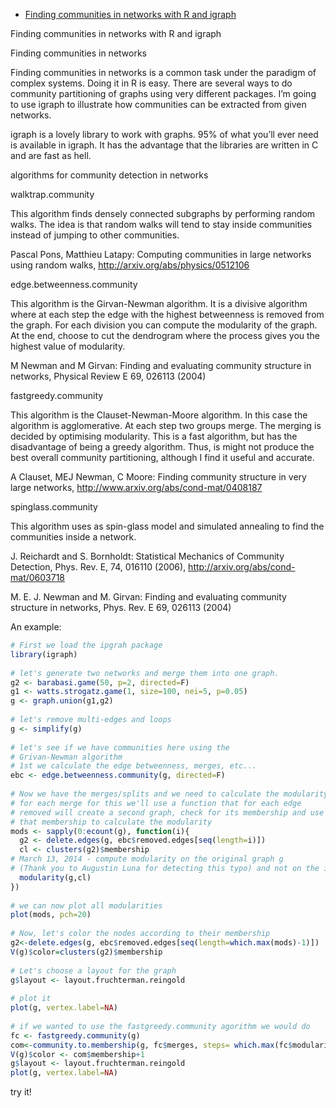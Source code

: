 

* [Finding communities in networks with R and igraph ](https://www.sixhat.net/finding-communities-in-networks-with-r-and-igraph.html)

Finding communities in networks with R and igraph

Finding communities in networks

Finding communities in networks is a common task under the paradigm of complex systems. Doing it in R is easy. There are several ways to do community partitioning of graphs using very different packages. I’m going to use igraph to illustrate how communities can be extracted from given networks.

igraph is a lovely library to work with graphs. 95% of what you’ll ever need is available in igraph. It has the advantage that the libraries are written in C and are fast as hell.

algorithms for community detection in networks

walktrap.community

This algorithm finds densely connected subgraphs by performing random walks. The idea is that random walks will tend to stay inside communities instead of jumping to other communities.

Pascal Pons, Matthieu Latapy: Computing communities in large networks using random walks, http://arxiv.org/abs/physics/0512106

edge.betweenness.community

This algorithm is the Girvan-Newman algorithm. It is a divisive algorithm where at each step the edge with the highest betweenness is removed from the graph. For each division you can compute the modularity of the graph. At the end, choose to cut the dendrogram where the process gives you the highest value of modularity.

M Newman and M Girvan: Finding and evaluating community structure in networks, Physical Review E 69, 026113 (2004)

fastgreedy.community

This algorithm is the Clauset-Newman-Moore algorithm. In this case the algorithm is agglomerative. At each step two groups merge. The merging is decided by optimising modularity. This is a fast algorithm, but has the disadvantage of being a greedy algorithm. Thus, is might not produce the best overall community partitioning, although I find it useful and accurate.

A Clauset, MEJ Newman, C Moore: Finding community structure in very large networks, http://www.arxiv.org/abs/cond-mat/0408187

spinglass.community

This algorithm uses as spin-glass model and simulated annealing to find the communities inside a network.

J. Reichardt and S. Bornholdt: Statistical Mechanics of Community Detection, Phys. Rev. E, 74, 016110 (2006), http://arxiv.org/abs/cond-mat/0603718

M. E. J. Newman and M. Girvan: Finding and evaluating community structure in networks, Phys. Rev. E 69, 026113 (2004)

An example:
```R
# First we load the ipgrah package
library(igraph)
 
# let's generate two networks and merge them into one graph.
g2 <- barabasi.game(50, p=2, directed=F)
g1 <- watts.strogatz.game(1, size=100, nei=5, p=0.05)
g <- graph.union(g1,g2)
 
# let's remove multi-edges and loops
g <- simplify(g)
 
# let's see if we have communities here using the 
# Grivan-Newman algorithm
# 1st we calculate the edge betweenness, merges, etc...
ebc <- edge.betweenness.community(g, directed=F)
 
# Now we have the merges/splits and we need to calculate the modularity
# for each merge for this we'll use a function that for each edge
# removed will create a second graph, check for its membership and use
# that membership to calculate the modularity
mods <- sapply(0:ecount(g), function(i){
  g2 <- delete.edges(g, ebc$removed.edges[seq(length=i)])
  cl <- clusters(g2)$membership
# March 13, 2014 - compute modularity on the original graph g 
# (Thank you to Augustin Luna for detecting this typo) and not on the induced one g2. 
  modularity(g,cl)
})
 
# we can now plot all modularities
plot(mods, pch=20)
 
# Now, let's color the nodes according to their membership
g2<-delete.edges(g, ebc$removed.edges[seq(length=which.max(mods)-1)])
V(g)$color=clusters(g2)$membership
 
# Let's choose a layout for the graph
g$layout <- layout.fruchterman.reingold
 
# plot it
plot(g, vertex.label=NA)
 
# if we wanted to use the fastgreedy.community agorithm we would do
fc <- fastgreedy.community(g)
com<-community.to.membership(g, fc$merges, steps= which.max(fc$modularity)-1)
V(g)$color <- com$membership+1
g$layout <- layout.fruchterman.reingold
plot(g, vertex.label=NA)
```
try it!